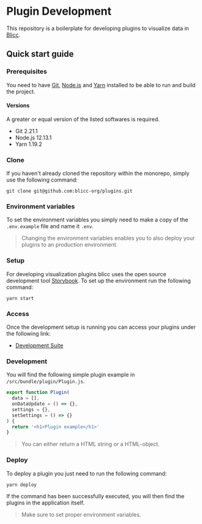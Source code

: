 # Plugin Development

This repository is a boilerplate for developing plugins to visualize data in [Blicc](https://blicc.org). 

## Quick start guide

### Prerequisites
You need to have [Git](https://git-scm.com/downloads), 
[Node.js](https://nodejs.org/en/download/) and [Yarn](https://classic.yarnpkg.com/en/docs/install) installed to be able to run and build the project.

#### Versions
A greater or equal version of the listed softwares is required.
* Git 2.21.1
* Node.js 12.13.1
* Yarn 1.19.2
### Clone
If you haven't already cloned the repository within the monorepo, simply use the following command:

    git clone git@github.com:blicc-org/plugins.git

### Environment variables
To set the environment variables you simply need to make a copy of the `.env.example`
file and name it `.env`.

> Changing the environment variables enables you to also deploy your plugins to an production environment.

### Setup
For developing visualization plugins blicc uses the open source development tool [Storybook](https://storybook.js.org/). To set up the environment run the following command: 

    yarn start

### Access
Once the development setup is running you can access your plugins under the following link:

* [Development Suite](http://localhost:9090)

### Development

You will find the following simple plugin example in `/src/bundle/plugin/Plugin.js`. 

```js
export function Plugin(
  data = [],
  onDataUpdate = () => {},
  settings = {},
  setSettings = () => {}
) {
  return '<h1>Plugin example</h1>'
}
```

> You can either return a HTML string or a HTML-object.

### Deploy

To deploy a plugin you just need to run the following command:

    yarn deploy

If the command has been successfully executed, you will then find the plugins in the application itself.

> Make sure to set proper environment variables.
